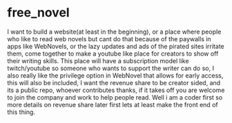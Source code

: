 # free_novel
I want to build a website(at least in the beginning), or a place where people who like to read web novels but cant do that because of the paywalls in apps like WebNovels, or the lazy updates and ads of the pirated sites irritate them, come together to make a youtube like place for creators to show off their writing skills. This place will have a subscription model like twitch/youtube so someone who wants to support the writer can do so, I also really like the privilege option in WebNovel that allows for early access, this will also be included, I want the revenue share to be creator sided, and its a public repo, whoever contributes thanks, if it takes off you are welcome to join the company and work to help people read. 
Well i am a coder first so more details on revenue share later first lets at least make the front end of this thing. 

